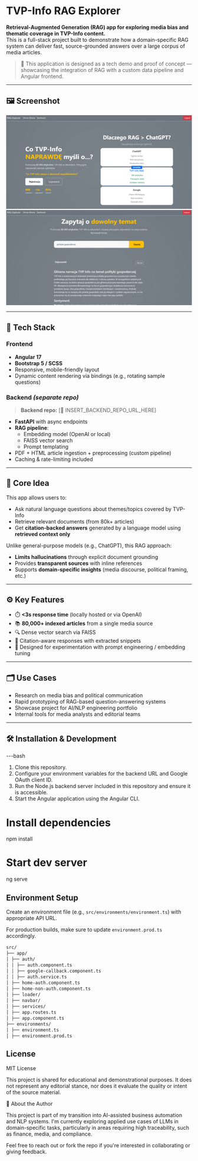 # TVP-Info RAG Explorer

**Retrieval-Augmented Generation (RAG) app for exploring media bias and thematic coverage in TVP-Info content.**  
This is a full-stack project built to demonstrate how a domain-specific RAG system can deliver fast, source-grounded answers over a large corpus of media articles.

> 🧪 This application is designed as a tech demo and proof of concept — showcasing the integration of RAG with a custom data pipeline and Angular frontend.

---

## 🖼️ Screenshot

<!-- Insert application screenshot below -->

![Screenshot Placeholder](./screen1.png)
![Screenshot Placeholder](./screen2.png)

---

## 🔧 Tech Stack

### Frontend

- **Angular 17**
- **Bootstrap 5 / SCSS**
- Responsive, mobile-friendly layout
- Dynamic content rendering via bindings (e.g., rotating sample questions)

### Backend _(separate repo)_

> **Backend repo:** [🔗 INSERT_BACKEND_REPO_URL_HERE]

- **FastAPI** with async endpoints
- **RAG pipeline**:
  - Embedding model (OpenAI or local)
  - FAISS vector search
  - Prompt templating
- PDF + HTML article ingestion + preprocessing (custom pipeline)
- Caching & rate-limiting included

---

## 🧠 Core Idea

This app allows users to:

- Ask natural language questions about themes/topics covered by TVP-Info
- Retrieve relevant documents (from 80k+ articles)
- Get **citation-backed answers** generated by a language model using **retrieved context only**

Unlike general-purpose models (e.g., ChatGPT), this RAG approach:

- **Limits hallucinations** through explicit document grounding
- Provides **transparent sources** with inline references
- Supports **domain-specific insights** (media discourse, political framing, etc.)

---

## ⚙️ Key Features

- ⏱️ **<3s response time** (locally hosted or via OpenAI)
- 📚 **80,000+ indexed articles** from a single media source
- 🔍 Dense vector search via FAISS
- 📄 Citation-aware responses with extracted snippets
- 🧪 Designed for experimentation with prompt engineering / embedding tuning

---

## 🗂️ Use Cases

- Research on media bias and political communication
- Rapid prototyping of RAG-based question-answering systems
- Showcase project for AI/NLP engineering portfolio
- Internal tools for media analysts and editorial teams

---

## 🛠️ Installation & Development

---bash

1. Clone this repository.
2. Configure your environment variables for the backend URL and Google OAuth client ID.
3. Run the Node.js backend server included in this repository and ensure it is accessible.
4. Start the Angular application using the Angular CLI.

# Install dependencies

npm install

# Start dev server

ng serve

## Environment Setup

Create an environment file (e.g., `src/environments/environment.ts`) with appropriate API URL.

For production builds, make sure to update `environment.prod.ts` accordingly.

```
src/
├── app/
│ ├── auth/
│ │ ├── auth.component.ts
│ │ ├── google-callback.component.ts
│ │ ├── auth.service.ts
│ ├── home-auth.component.ts
│ ├── home-non-auth.component.ts
│ ├── loader/
│ ├── navbar/
│ ├── services/
│ ├── app.routes.ts
│ ├── app.component.ts
├── environments/
│ ├── environment.ts
│ ├── environment.prod.ts
```

## License

MIT License

This project is shared for educational and demonstrational purposes.
It does not represent any editorial stance, nor does it evaluate the quality or intent of the source material.

🙋 About the Author

This project is part of my transition into AI-assisted business automation and NLP systems.
I'm currently exploring applied use cases of LLMs in domain-specific tasks, particularly in areas requiring high traceability, such as finance, media, and compliance.

Feel free to reach out or fork the repo if you're interested in collaborating or giving feedback.
